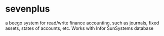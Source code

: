 # sevenplus
a beego system for read/write finance accounting, such as journals, fixed assets, states of accounts, etc. Works with Infor SunSystems database
